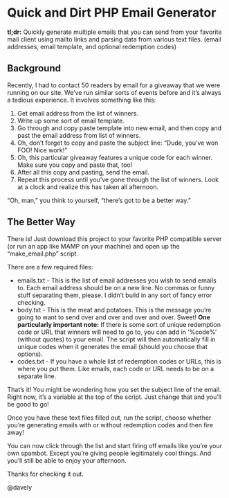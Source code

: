 # Quick and Dirt PHP Email Generator

**tl;dr:** Quickly generate multiple emails that you can send from your favorite mail client using mailto links and parsing data from various text files. (email addresses, email template, and optional redemption codes)

## Background

Recently, I had to contact 50 readers by email for a giveaway that we were running on our site. We’ve run similar sorts of events before and it’s always a tedious experience. It involves something like this:

1. Get email address from the list of winners.
2. Write up some sort of email template.
3. Go through and copy paste template into new email, and then copy and past the email address from list of winners.
4. Oh, don’t forget to copy and paste the subject line: “Dude, you’ve won FOO! Nice work!”
5. Oh, this particular giveaway features a unique code for each winner. Make sure you copy and paste that, too!
6. After all this copy and pasting, send the email.
7. Repeat this process until you’ve gone through the list of winners. Look at a clock and realize this has taken all afternoon.

“Oh, man,” you think to yourself, “there’s got to be a better way.”

## The Better Way

There is! Just download this project to your favorite PHP compatible server (or run an app like MAMP on your machine) and open up the “make_email.php” script.

There are a few required files:

* emails.txt - This is the list of email addresses you wish to send emails to. Each email address should be on a new line. No commas or funny stuff separating them, please. I didn’t build in any sort of fancy error checking.
* body.txt - This is the meat and potatoes. This is the message you’re going to want to send over and over and over and over. Sweet! **One particularly important note:** If there is some sort of unique redemption code or URL that winners will need to go to, you can add in ‘%code%’ (without quotes) to your email. The script will then automatically fill in unique codes when it generates the email (should you choose that options).
* codes.txt - If you have a whole list of redemption codes or URLs, this is where you put them. Like emails, each code or URL needs to be on a separate line.

That’s it! You might be wondering how you set the subject line of the email. Right now, it’s a variable at the top of the script. Just change that and you’ll be good to go!

Once you have these text files filled out, run the script, choose whether you’re generating emails with or without redemption codes and then fire away!

You can now click through the list and start firing off emails like you’re your own spambot. Except you’re giving people legitimately cool things. And you’ll still be able to enjoy your afternoon.

Thanks for checking it out.

@davely



